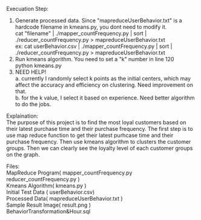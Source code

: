 Execuation Step:
1. Generate processed data. Since "mapreduceUserBehavior.txt" is a hardcode filename in kmeans.py, you dont need to modify it.\
  cat "filename" | ./mapper_countFrequency.py | sort | ./reducer_countFrequency.py > mapreduceUserBehavior.txt \
  ex: cat userBehavior.csv | ./mapper_countFrequency.py | sort | ./reducer_countFrequency.py > mapreduceUserBehavior.txt 
2. Run kmeans algorithm. You need to set a "k" number in line 120 \
  python kmeans.py
3. NEED HELP!\
  a. currently I randomly select k points as the initial centers, which may affect the accuracy and efficiency on clustering. Need improvement on that.\
  b. for the k value, I select it based on experience. Need better algorithm to do the jobs.



Explaination:\
The purpose of this project is to find the most loyal customers based on their latest purchase time and their purchase frequency. The first step is to use map reduce function to get their latest purhcase time and their purchase frequency. Then use kmeans algorithm to clusters the customer groups. Then we can clearly see the loyalty level of each customer groups on the graph. 



Files: \
MapReduce Program( mapper_countFrequency.py reducer_countFrequency.py )\
Kmeans Algorithm( kmeans.py )\
Initial Test Data ( userBehavior.csv)\
Processed Data( mapreduceUserBehavior.txt )\
Sample Result Image( result.png )\
BehaviorTransformation&Hour.sql
